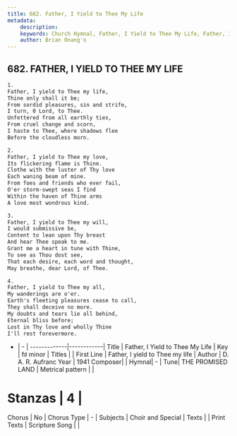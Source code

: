 ```yaml
---
title: 682. Father, I Yield to Thee My Life
metadata:
    description: 
    keywords: Church Hymnal, Father, I Yield to Thee My Life, Father, I yield to Thee my life, 
    author: Brian Onang'o
---
```



## 682. FATHER, I YIELD TO THEE MY LIFE

```txt
1.
Father, I yield to Thee my life, 
Thine only shall it be; 
From sordid pleasures, sin and strife, 
I turn, 0 Lord, to Thee. 
Unfettered from all earthly ties, 
From cruel change and scorn, 
I haste to Thee, where shadows flee 
Before the cloudless morn. 

2.
Father, I yield to Thee my love, 
Its flickering flame is Thine. 
Clothe with the luster of Thy love 
Each waning beam of mine. 
From foes and friends who ever fail, 
O'er storm-swept seas I find 
Within the haven of Thine arms 
A love most wondrous kind. 

3.
Father, I yield to Thee my will, 
I would submissive be, 
Content to lean upon Thy breast 
And hear Thee speak to me. 
Grant me a heart in tune with Thine, 
To see as Thou dost see, 
That each desire, each word and thought, 
May breathe, dear Lord, of Thee. 

4.
Father, I yield to Thee my all, 
My wanderings are o'er. 
Earth's fleeting pleasures cease to call, 
They shall deceive no more. 
My doubts and tears lie all behind, 
Eternal bliss before; 
Lost in Thy love and wholly Thine 
I'll rest forevermore.
```

- |   -  |
-------------|------------|
Title | Father, I Yield to Thee My Life |
Key | f♯ minor |
Titles |  |
First Line | Father, I yield to Thee my life |
Author | D. A. R. Aufranc
Year | 1941
Composer|  |
Hymnal|  - |
Tune| THE PROMISED LAND |
Metrical pattern | |
# Stanzas | 4 |
Chorus | No |
Chorus Type | - |
Subjects | Choir and Special |
Texts |  |
Print Texts | 
Scripture Song |  |
  
